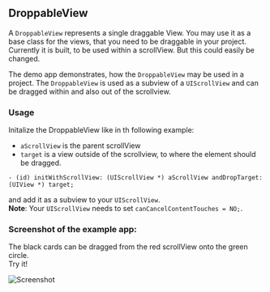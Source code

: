 DroppableView
---------------

A `DroppableView` represents a single draggable View. You may use it as a base class for the views, that you need to be draggable in your project. Currently it is built, to be used within a scrollView. But this could easily be changed.

The demo app demonstrates, how the `DroppableView` may be used in a project.
The `DroppableView` is used as a subview of a `UIScrollView` and can be dragged within and also out of the scrollview.

### Usage

Initalize the DroppableView like in th following example:  

- `aScrollView` is the parent scrollView
- `target` is a view outside of the scrollview, to where the element should be dragged.

`- (id) initWithScrollView: (UIScrollView *) aScrollView andDropTarget: (UIView *) target;`

and add it as a subview to your `UIScrollView`.  
**Note**: Your `UIScrollView` needs to set `canCancelContentTouches = NO;`.

### Screenshot of the example app:

The black cards can be dragged from the red scrollView onto the green circle.  
Try it!

  
![Screenshot](http://www.bilderload.com/bild/189325/droppableviewIRGWX.png)